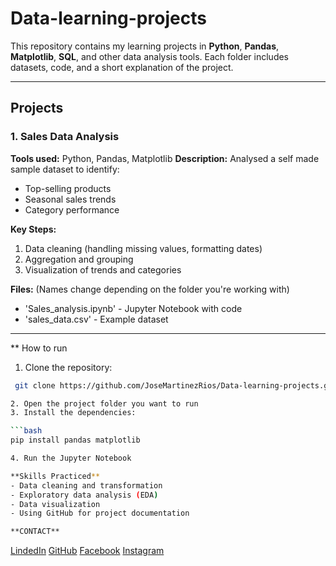 # Data-learning-projects
This repository contains my learning projects in **Python**, **Pandas**, **Matplotlib**, **SQL**, and other data analysis tools.
Each folder includes datasets, code, and a short explanation of the project.

---

## Projects

### 1. Sales Data Analysis
**Tools used:** Python, Pandas, Matplotlib
**Description:**
Analysed a self made sample dataset to identify:
- Top-selling products
- Seasonal sales trends
- Category performance

**Key Steps:**
1. Data cleaning (handling missing values, formatting dates)
2. Aggregation and grouping
3. Visualization of trends and categories

**Files:**
(Names change depending on the folder you're working with)
- 'Sales_analysis.ipynb' - Jupyter Notebook with code 
- 'sales_data.csv' - Example dataset

--- 

** How to run
1. Clone the repository:
  ```bash
   git clone https://github.com/JoseMartinezRios/Data-learning-projects.git

2. Open the project folder you want to run
3. Install the dependencies:

  ```bash
  pip install pandas matplotlib

4. Run the Jupyter Notebook

**Skills Practiced**
- Data cleaning and transformation
- Exploratory data analysis (EDA)
- Data visualization
- Using GitHub for project documentation

**CONTACT**
```
[LindedIn](www.linkedin.com/in/jose-rios-31547a14a)
[GitHub](https://github.com/JoseMartinezRios)
[Facebook](https://www.facebook.com/profile.php?id=100017951595037)
[Instagram](https://www.instagram.com/wine.rios/)
